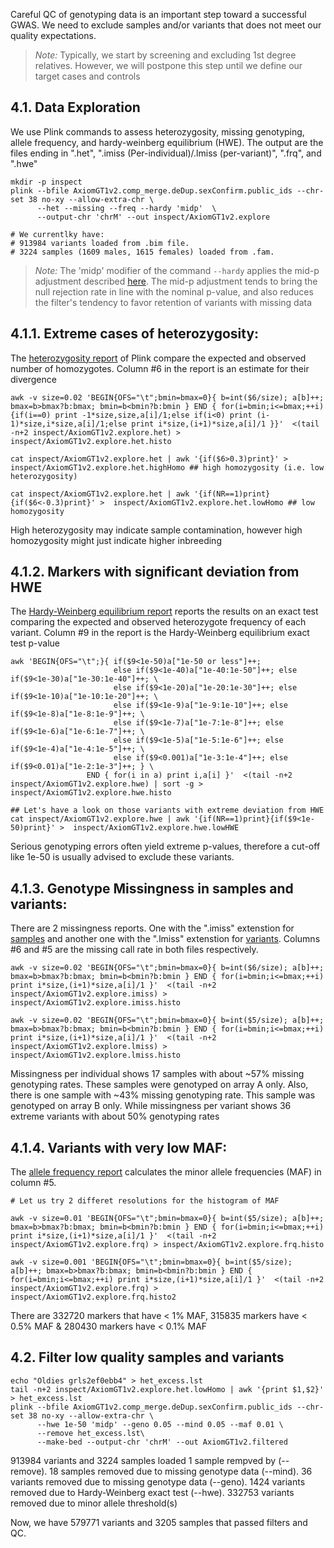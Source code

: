 
Careful QC of genotyping data is an important step toward a successful GWAS. We need to exclude samples and/or variants that does not meet our quality expectations.

>  *Note:* Typically, we start by screening and excluding 1st degree relatives. However, we will postpone this step until we define our target cases and controls   

## 4.1. Data Exploration

We use Plink commands to assess heterozygosity, missing genotyping, allele frequency, and hardy-weinberg equilibrium (HWE). The output are the files ending in ".het", ".imiss (Per-individual)/.lmiss (per-variant)", ".frq", and ".hwe" 

```
mkdir -p inspect
plink --bfile AxiomGT1v2.comp_merge.deDup.sexConfirm.public_ids --chr-set 38 no-xy --allow-extra-chr \
      --het --missing --freq --hardy 'midp'  \
      --output-chr 'chrM' --out inspect/AxiomGT1v2.explore

# We currentlky have:
# 913984 variants loaded from .bim file.
# 3224 samples (1609 males, 1615 females) loaded from .fam.
```

>  *Note:* The 'midp' modifier of the command `--hardy` applies the mid-p adjustment described [here](https://www.ncbi.nlm.nih.gov/pubmed/23934608). The mid-p adjustment tends to bring the null rejection rate in line with the nominal p-value, and also reduces the filter's tendency to favor retention of variants with missing data

## 4.1.1. Extreme cases of heterozygosity:

The [heterozygosity report](https://www.cog-genomics.org/plink/1.9/formats#het) of Plink compare the expected and observed number of homozygotes. Column #6 in the report is an estimate for their divergence 

```
awk -v size=0.02 'BEGIN{OFS="\t";bmin=bmax=0}{ b=int($6/size); a[b]++; bmax=b>bmax?b:bmax; bmin=b<bmin?b:bmin } END { for(i=bmin;i<=bmax;++i){if(i==0) print -1*size,size,a[i]/1;else if(i<0) print (i-1)*size,i*size,a[i]/1;else print i*size,(i+1)*size,a[i]/1 }}'  <(tail -n+2 inspect/AxiomGT1v2.explore.het) > inspect/AxiomGT1v2.explore.het.histo 

cat inspect/AxiomGT1v2.explore.het | awk '{if($6>0.3)print}' >  inspect/AxiomGT1v2.explore.het.highHomo ## high homozygosity (i.e. low heterozygosity)

cat inspect/AxiomGT1v2.explore.het | awk '{if(NR==1)print}{if($6<-0.3)print}' >  inspect/AxiomGT1v2.explore.het.lowHomo ## low homozygosity
```
High heterozygosity may indicate sample contamination, however high homozygosity might just indicate higher inbreeding


## 4.1.2. Markers with significant deviation from HWE

The [Hardy-Weinberg equilibrium report](https://www.cog-genomics.org/plink/1.9/formats#hwe) reports the results on an exact test comparing the expected and observed heterozygote frequency of each variant. Column #9 in the report is the Hardy-Weinberg equilibrium exact test p-value

```
awk 'BEGIN{OFS="\t";}{ if($9<1e-50)a["1e-50 or less"]++;
                       else if($9<1e-40)a["1e-40:1e-50"]++; else if($9<1e-30)a["1e-30:1e-40"]++; \
                       else if($9<1e-20)a["1e-20:1e-30"]++; else if($9<1e-10)a["1e-10:1e-20"]++; \
                       else if($9<1e-9)a["1e-9:1e-10"]++; else if($9<1e-8)a["1e-8:1e-9"]++; \
                       else if($9<1e-7)a["1e-7:1e-8"]++; else if($9<1e-6)a["1e-6:1e-7"]++; \
                       else if($9<1e-5)a["1e-5:1e-6"]++; else if($9<1e-4)a["1e-4:1e-5"]++; \
                       else if($9<0.001)a["1e-3:1e-4"]++; else if($9<0.01)a["1e-2:1e-3"]++; } \
                 END { for(i in a) print i,a[i] }'  <(tail -n+2 inspect/AxiomGT1v2.explore.hwe) | sort -g > inspect/AxiomGT1v2.explore.hwe.histo

## Let's have a look on those variants with extreme deviation from HWE
cat inspect/AxiomGT1v2.explore.hwe | awk '{if(NR==1)print}{if($9<1e-50)print}' >  inspect/AxiomGT1v2.explore.hwe.lowHWE

```
Serious genotyping errors often yield extreme p-values, therefore a cut-off like 1e-50 is usually advised to exclude these variants.


## 4.1.3. Genotype Missingness in samples and variants:

There are 2 missingness reports. One with the ".imiss" extenstion for [samples](https://www.cog-genomics.org/plink/1.9/formats#imiss) and another one with the ".lmiss" extenstion for [variants](https://www.cog-genomics.org/plink/1.9/formats#lmiss).  Columns #6 and #5 are the missing call rate in both files respectively.

```
awk -v size=0.02 'BEGIN{OFS="\t";bmin=bmax=0}{ b=int($6/size); a[b]++; bmax=b>bmax?b:bmax; bmin=b<bmin?b:bmin } END { for(i=bmin;i<=bmax;++i) print i*size,(i+1)*size,a[i]/1 }'  <(tail -n+2 inspect/AxiomGT1v2.explore.imiss) > inspect/AxiomGT1v2.explore.imiss.histo 

awk -v size=0.02 'BEGIN{OFS="\t";bmin=bmax=0}{ b=int($5/size); a[b]++; bmax=b>bmax?b:bmax; bmin=b<bmin?b:bmin } END { for(i=bmin;i<=bmax;++i) print i*size,(i+1)*size,a[i]/1 }'  <(tail -n+2 inspect/AxiomGT1v2.explore.lmiss) > inspect/AxiomGT1v2.explore.lmiss.histo 
```
Missingness per individual shows 17 samples with about ~57% missing genotyping rates. These samples were genotyped on array A only. Also, there is one sample with ~43% missing genotyping rate. This sample was genotyped on array B only. While missingness per variant shows 36 extreme variants with about 50% genotyping rates

## 4.1.4. Variants with very low MAF:

The [allele frequency report](https://www.cog-genomics.org/plink/1.9/formats#frq) calculates the minor allele frequencies (MAF) in column #5. 

```
# Let us try 2 differet resolutions for the histogram of MAF

awk -v size=0.01 'BEGIN{OFS="\t";bmin=bmax=0}{ b=int($5/size); a[b]++; bmax=b>bmax?b:bmax; bmin=b<bmin?b:bmin } END { for(i=bmin;i<=bmax;++i) print i*size,(i+1)*size,a[i]/1 }'  <(tail -n+2 inspect/AxiomGT1v2.explore.frq) > inspect/AxiomGT1v2.explore.frq.histo 

awk -v size=0.001 'BEGIN{OFS="\t";bmin=bmax=0}{ b=int($5/size); a[b]++; bmax=b>bmax?b:bmax; bmin=b<bmin?b:bmin } END { for(i=bmin;i<=bmax;++i) print i*size,(i+1)*size,a[i]/1 }'  <(tail -n+2 inspect/AxiomGT1v2.explore.frq) > inspect/AxiomGT1v2.explore.frq.histo2 
```
There are 332720 markers that have < 1% MAF, 315835 markers have < 0.5% MAF & 280430 markers have < 0.1% MAF


## 4.2. Filter low quality samples and variants
```
echo "Oldies grls2ef0ebb4" > het_excess.lst
tail -n+2 inspect/AxiomGT1v2.explore.het.lowHomo | awk '{print $1,$2}' > het_excess.lst
plink --bfile AxiomGT1v2.comp_merge.deDup.sexConfirm.public_ids --chr-set 38 no-xy --allow-extra-chr \
      --hwe 1e-50 'midp' --geno 0.05 --mind 0.05 --maf 0.01 \
      --remove het_excess.lst\
      --make-bed --output-chr 'chrM' --out AxiomGT1v2.filtered
```
913984 variants and 3224 samples loaded 
1 sample rempved by (--remove).
18 samples removed due to missing genotype data (--mind).
36 variants removed due to missing genotype data (--geno).
1424 variants removed due to Hardy-Weinberg exact test (--hwe).
332753 variants removed due to minor allele threshold(s)

Now, we have 579771 variants and 3205 samples that passed filters and QC.


